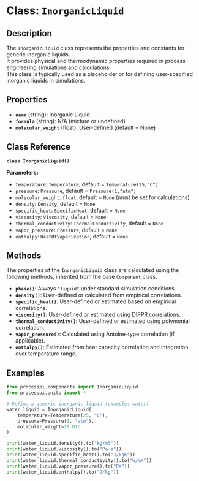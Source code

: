 # **Class: `InorganicLiquid`**

## **Description**

The `InorganicLiquid` class represents the properties and constants for generic inorganic liquids.  
It provides physical and thermodynamic properties required in process engineering simulations and calculations.  
This class is typically used as a placeholder or for defining user-specified inorganic liquids in simulations.

## **Properties**

* **`name`** (string): Inorganic Liquid  
* **`formula`** (string): N/A (mixture or undefined)  
* **`molecular_weight`** (float): User-defined (default = None)  

## **Class Reference**

**`class InorganicLiquid()`**

**Parameters:**  
* `temperature`: `Temperature`, default = `Temperature(25,"C")`  
* `pressure`: `Pressure`, default = `Pressure(1,"atm")`  
* `molecular_weight`: `float`, default = `None` (must be set for calculations)  
* `density`: `Density`, default = `None`  
* `specific_heat`: `SpecificHeat`, default = `None`  
* `viscosity`: `Viscosity`, default = `None`  
* `thermal_conductivity`: `ThermalConductivity`, default = `None`  
* `vapor_pressure`: `Pressure`, default = `None`  
* `enthalpy`: `HeatOfVaporization`, default = `None`  


## **Methods**

The properties of the `InorganicLiquid` class are calculated using the following methods, inherited from the base `Component` class.

* **`phase()`**: Always `"liquid"` under standard simulation conditions.  
* **`density()`**: User-defined or calculated from empirical correlations.  
* **`specific_heat()`**: User-defined or estimated based on empirical correlations.  
* **`viscosity()`**: User-defined or estimated using DIPPR correlations.  
* **`thermal_conductivity()`**: User-defined or estimated using polynomial correlation.  
* **`vapor_pressure()`**: Calculated using Antoine-type correlation (if applicable).  
* **`enthalpy()`**: Estimated from heat capacity correlation and integration over temperature range.  

## **Examples**

```py
from processpi.components import InorganicLiquid
from processpi.units import *

# Define a generic inorganic liquid (example: water)
water_liquid = InorganicLiquid(
    temperature=Temperature(25, "C"),
    pressure=Pressure(1, "atm"),
    molecular_weight=18.015
)

print(water_liquid.density().to("kg/m3"))
print(water_liquid.viscosity().to("Pa·s"))
print(water_liquid.specific_heat().to("J/kgK"))
print(water_liquid.thermal_conductivity().to("W/mK"))
print(water_liquid.vapor_pressure().to("Pa"))
print(water_liquid.enthalpy().to("J/kg"))
```
